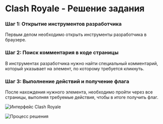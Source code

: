 # Clash Royale - Решение задания

### Шаг 1: Открытие инструментов разработчика
Первым делом необходимо открыть инструменты разработчика в браузере.

### Шаг 2: Поиск комментария в коде страницы
В инструментах разработчика нужно найти специальный комментарий, который указывает на элемент, по которому требуется кликнуть.

### Шаг 3: Выполнение действий и получение флага
После нахождения нужного элемента, необходимо пройти через все страницы, выполняя требуемые действия, чтобы в итоге получить флаг.


![Интерфейс Clash Royale](https://github.com/user-attachments/assets/9045a1e2-6817-470a-8afc-1ee37ade2e7d)

![Процесс решения](https://github.com/user-attachments/assets/540e15a2-0e90-45f6-a092-029d91f281bb)
